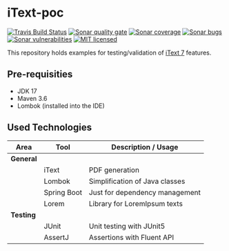 # iText-poc
[![Travis Build Status][travis-image]][travis-url-main] [![Sonar quality gate][sonar-quality-gate]][sonar-url] [![Sonar coverage][sonar-coverage]][sonar-url] [![Sonar bugs][sonar-bugs]][sonar-url] [![Sonar vulnerabilities][sonar-vulnerabilities]][sonar-url] [![MIT licensed][mit-badge]](./LICENSE.txt)

This repository holds examples for testing/validation of [iText 7](https://github.com/itext/itext7) features.

## Pre-requisities
* JDK 17
* Maven 3.6
* Lombok (installed into the IDE)

## Used Technologies

| Area          | Tool                  | Description / Usage                      |
| ----------    | --------------------- | ---------------------------------------- |
| **General**   |                       |                                          |
|               | iText                 | PDF generation                           |
|               | Lombok                | Simplification of Java classes           |
|               | Spring Boot           | Just for dependency management           |
|               | Lorem                 | Library for LoremIpsum texts             |
| **Testing**   |                       |                                          |
|               | JUnit                 | Unit testing with JUnit5                 |
|               | AssertJ               | Assertions with Fluent API               |

[travis-url-main]: https://app.travis-ci.com/github/arnosthavelka/itext-poc
[travis-image]: https://travis-ci.com/arnosthavelka/itext-poc.svg?branch=master

[sonar-url]: https://sonarcloud.io/dashboard?id=arnosthavelka_itext-poc
[sonar-quality-gate]: https://sonarcloud.io/api/project_badges/measure?project=arnosthavelka_itext-poc&metric=alert_status
[sonar-coverage]: https://sonarcloud.io/api/project_badges/measure?project=arnosthavelka_itext-poc&metric=coverage
[sonar-bugs]: https://sonarcloud.io/api/project_badges/measure?project=arnosthavelka_itext-poc&metric=bugs
[sonar-vulnerabilities]: https://sonarcloud.io/api/project_badges/measure?project=arnosthavelka_itext-poc&metric=vulnerabilities
[mit-badge]: https://img.shields.io/badge/license-MIT-maroon.svg
